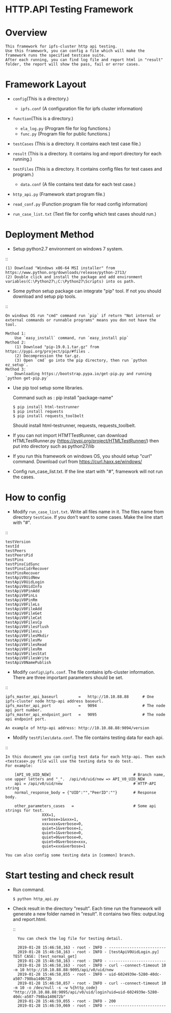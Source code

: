 HTTP.API Testing Framework 
======================================
# Overview
    This framework for ipfs-cluster http api testing. 
    Use this framework, you can config a file which will make the framework runs the specified testcase suite. 
    After each running, you can find log file and report html in "result" folder, the report will show the pass, fail or error cases.
    
# Framework Layout

* `config`(This is a directory.)
    * `ipfs.conf` (A configuration file for ipfs cluster information)

* `function`(This is a directory.)
    * `ela_log.py` (Program file for log functions.)
    * `func.py` (Program file for public functions.)
    
* `testCases` (This is a directory. It contains each test case file.)

* `result` (This is a directory. It contains log and report directory for each running.)
 
* `testFiles` (This is a directory. It contains config files for test cases and program.)
    * `data.conf` (A file contains test data for each test case.)
    
* `http_api.py` (Framework start program file.)
* `read_conf.py` (Function program file for read config information)
* `run_case_list.txt` (Text file for config which test cases should run.)

# Deployment Method

* Setup python2.7 environment on windows 7 system.
    

::
    
    (1) Download "Windows x86-64 MSI installer" from https://www.python.org/downloads/release/python-2713/    
    (2) Double click and install the package and add environment variables(C:\Python27\;C:\Python27\Scripts) into os path.
     
* Some python setup package can integrate "pip" tool. If not you should download and setup pip tools.

::
    
    On windows OS run "cmd" command run `pip` if return "Not internal or external commands or runnable programs" means you don not have the tool.
    
    Method 1: 
        Use `easy_install` command, run `easy_install pip` 
    Method 2: 
        (1) Download "pip-19.0.1.tar.gz" from https://pypi.org/project/pip/#files .
        (2) Decompression the tar.gz.
        (3) Open `cmd` go into the pip directory, then run `python ez_setup`.
    Method 3:
        Downloading https://bootstrap.pypa.io/get-pip.py and running `python get-pip.py`
     
* Use pip tool setup some libraries. 
    
    Command such as : pip install "package-name"
    
    ```shell
    $ pip install html-testrunner
    $ pip install requests
    $ pip install requests_toolbelt
    ```
	
	Should install html-testrunner, requests, requests_toolbelt.

* If you can not import HTMTTestRunner, can download HTMLTestRunner.py (https://pypi.org/project/HTMLTestRunner/) then put into directory such as python27/lib
* If you run this framework on windows OS, you should setup "curl" command. Download curl from https://curl.haxx.se/windows/
* Config run_case_list.txt. If the line start with "#", framework will not run the cases.

# How to config
* Modify `run_case_list.txt`. Write all files name in it. The files name from directory `testCase`. If you don't want to some cases. Make the line start with "#".

 ::
 
    testVersion
    testId
    testPeers
    testPeersPid
    testPins
    testPinsCidSync
    testPinsCidrRecover
    testPinsRecover
    testApiV0UidNew
    testApiV0UidLogin
    testApiV0UidInfo
    testApiV0PinAdd
    testApiV0PinLs
    testApiV0PinRm
    testApiV0FileLs
    testApiV0FileAdd
    testApiV0FileGet
    testApiV0FileCat
    testApiV0FilesCp
    testApiV0FilesFlush
    testApiV0FilesLs
    testApiV0FilesMkdir
    testApiV0FilesMv
    testApiV0FilesRead
    testApiV0FilesRm
    testApiV0FilesStat
    testApiV0FilesWrite
    testApiV0NamePublish

* Modify `config\ipfs.conf`. The file contains ipfs-cluster information. There are three important parameters should be set.
 
 ::
    
    ipfs_master_api_baseurl         =   http://10.10.88.88      # One ipfs-cluster node http-api address baseurl. 
    ipfs_master_api_port	        =   9094                    # The node api port number.
    ipfs_master_api_endpoint_port   =   9095                    # The node api endpoint port.
    
    An example of http-api address: http://10.10.88.88:9094/version
    
    
* Modify `testFiles\data.conf`. The file contains testing data for each api. 

 ::
 
    In this document you can config test data for each http-api. Then each <testcase>.py file will use the testing data to do test. 
    For example:
    
        [API_V0_UID_NEW]                                    # Branch name, use upper letters and "_".  /api/v0/uid/new => API_V0_UID_NEW
        api = /api/v0/uid/new                               # HTTP-API string
        normal_response_body = {"UID":"","PeerID":""}       # Response body.
                                
        other_parameters_cases   =                          # Some api strings for test.
                    XXX=1,
                    verbose=1&xxx=1,
                    xxx=xxx&verbose=0,
                    quiet=1&verbose=1,
                    quiet=1&verbose=0,
                    quiet=0&verbose=0,
                    quiet=0&verbose=xxx,
                    quiet=xxx&verbose=1
            
    You can also config some testing data in [common] branch. 

# Start testing and check result

* Run command.
    ```shell
    $ python http_api.py
    ```
* Check result in the directory "result".
  Each time run the framework will generate a new folder named <time> in "result". It contains two files: output.log and report.html.
  
  ::
        
        You can check the log file for testing detail.
        
        2019-01-28 15:46:58,163 - root - INFO - -------------------------
        2019-01-28 15:46:58,163 - root - INFO - [testApiV0UidLogin.py] TEST CASE: [test_normal_get]
        2019-01-28 15:46:58,163 - root - INFO - -------------------------
        2019-01-28 15:46:58,163 - root - INFO - curl --connect-timeout 10 -m 10 http://10.10.88.88:9095/api/v0/uid/new
        2019-01-28 15:46:58,855 - root - INFO - uid-6024939e-5280-40dc-a507-798ba140672b
        2019-01-28 15:46:58,857 - root - INFO - curl --connect-timeout 10 -m 10 -o /dev/null -s -w %{http_code} "http://10.10.88.88:9095/api/v0/uid/login?uid=uid-6024939e-5280-40dc-a507-798ba140672b"
        2019-01-28 15:46:59,055 - root - INFO - 200
        2019-01-28 15:46:59,069 - root - INFO - -------------------------
